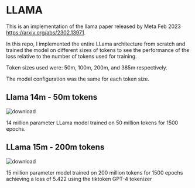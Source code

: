 # LLAMA

This is an implementation of the llama paper released by Meta Feb 2023 https://arxiv.org/abs/2302.13971.

In this repo, I implemented the entire LLama architecture from scratch and trained the model on different sizes of tokens to see the performance of the loss relative to 
the number of tokens used for training.

Token sizes used were: 50m, 100m, 200m, and 385m respectively.

The model configuration was the same for each token size.

## Llama 14m - 50m tokens

![download](https://github.com/user-attachments/assets/d3780756-c4cd-49c4-9293-a7c2eb473909)

14 million parameter LLama model trained on 50 million tokens for 1500 epochs.

## LLama 15m - 200m tokens

![download](https://github.com/user-attachments/assets/98f54a85-8f98-4611-9c55-eb96a1985271)

15 million parameter model trained on 200 million tokens for 1500 epochs achieving a loss of 5.422 using the tiktoken GPT-4 tokenizer
